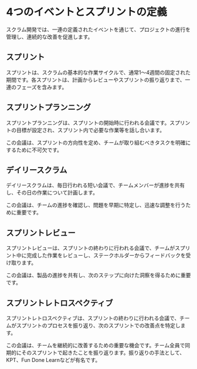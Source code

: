 # 4つのイベントとスプリントの定義

スクラム開発では、一連の定義されたイベントを通じて、プロジェクトの進行を管理し、連続的な改善を促進します。

## スプリント
スプリントは、スクラムの基本的な作業サイクルで、通常1〜4週間の固定された期間です。各スプリントは、計画からレビューやスプリントの振り返りまで、一連のフェーズを含みます。

<!-- 重要性：スプリントは、チームが短期間で具体的な成果物を生み出し、製品を段階的に進化させるための枠組みを提供します。 -->

## スプリントプランニング

スプリントプランニングは、スプリントの開始時に行われる会議です。スプリントの目標が設定され、スプリント内で必要な作業等を話し合います。

この会議は、スプリントの方向性を定め、チームが取り組むべきタスクを明確にするために不可欠です。

## デイリースクラム
デイリースクラムは、毎日行われる短い会議で、チームメンバーが進捗を共有し、その日の作業について計画します。

この会議は、チームの進捗を確認し、問題を早期に特定し、迅速な調整を行うために重要です。

## スプリントレビュー
スプリントレビューは、スプリントの終わりに行われる会議で、チームがスプリント中に完成した作業をレビューし、ステークホルダーからフィードバックを受け取ります。

この会議は、製品の進捗を共有し、次のステップに向けた洞察を得るために重要です。

## スプリントレトロスペクティブ
スプリントレトロスペクティブは、スプリントの終わりに行われる会議で、チームがスプリントのプロセスを振り返り、次のスプリントでの改善点を特定します。

この会議は、チームを継続的に改善するための重要な機会です。チーム全員で同期的にそのスプリントで起きたことを振り返ります。振り返りの手法として、KPT、Fun Done Learnなどが有名です。

<!-- 特に、チームで起きたことすべてが振り返りの対象であり、 -->


